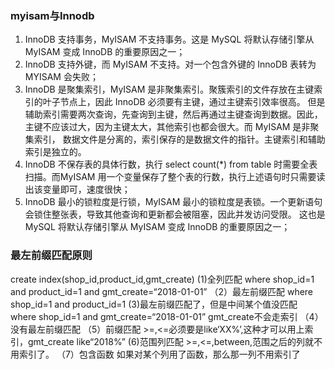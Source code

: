 ### myisam与Innodb

1. InnoDB 支持事务，MyISAM 不支持事务。这是 MySQL 将默认存储引擎从 MyISAM 变成 InnoDB 的重要原因之一；
2. InnoDB 支持外键，而 MyISAM 不支持。对一个包含外键的 InnoDB 表转为 MYISAM 会失败；  
3. InnoDB 是聚集索引，MyISAM 是非聚集索引。聚簇索引的文件存放在主键索引的叶子节点上，因此 InnoDB 必须要有主键，通过主键索引效率很高。
但是辅助索引需要两次查询，先查询到主键，然后再通过主键查询到数据。因此，主键不应该过大，因为主键太大，其他索引也都会很大。而 MyISAM 是非聚集索引，
数据文件是分离的，索引保存的是数据文件的指针。主键索引和辅助索引是独立的。 
4. InnoDB 不保存表的具体行数，执行 select count(*) from table 时需要全表扫描。而MyISAM 用一个变量保存了整个表的行数，执行上述语句时只需要读出该变量即可，速度很快； 
5. InnoDB 最小的锁粒度是行锁，MyISAM 最小的锁粒度是表锁。一个更新语句会锁住整张表，导致其他查询和更新都会被阻塞，因此并发访问受限。
这也是 MySQL 将默认存储引擎从 MyISAM 变成 InnoDB 的重要原因之一；

### 最左前缀匹配原则
create index(shop_id,product_id,gmt_create)
(1)全列匹配
where shop_id=1 and product_id=1 and gmt_create=“2018-01-01”
（2）最左前缀匹配
where shop_id=1 and product_id=1 
(3)最左前缀匹配了，但是中间某个值没匹配
where shop_id=1 and gmt_create=“2018-01-01”
gmt_create不会走索引
（4）没有最左前缀匹配
（5）前缀匹配    >=,<=必须要是like‘XX%’,这种才可以用上索引，gmt_create like“2018%”
(6)范围列匹配   >=,<=,between,范围之后的列就不用索引了。
（7）包含函数   如果对某个列用了函数，那么那一列不用索引了
